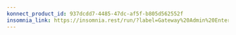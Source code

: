 ```yaml
---
konnect_product_id: 937dcdd7-4485-47dc-af5f-b805d562552f
insomnia_link: https://insomnia.rest/run/?label=Gateway%20Admin%20Enterprise%20API&uri=https%3A%2F%2Fraw.githubusercontent.com%2FKong%2Fdeveloper.konghq.com%2Fmain%2Fapi-specs%2FGateway-EE%2Flatest%2Fkong-ee.yaml
---
```

